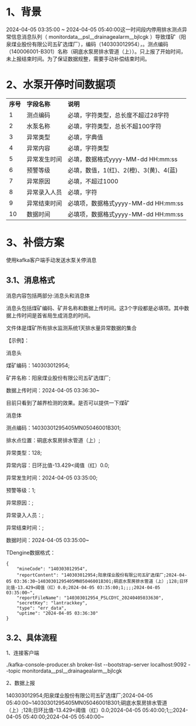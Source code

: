 # 1、背景

2024-04-05 03:35:00 ~ 2024-04-05 05:40:00这一时间段内停用排水测点异常信息消息队列（ monitordata__psl__drainagealarm__bjlcgk ）导致煤矿（阳泉煤业股份有限公司五矿选煤厂），编码（140303012954），。测点编码（140006001-B301）名称（硐底水泵房排水管道（上））。只上报了开始时间，未上报结束时间。为了保证数据规整，需要手动补偿结束时间。

# 2、水泵开停时间数据项

|        |          |                             |
| ------ | -------- | --------------------------- |
| **序号** | **字段名称** | **说明**                      |
| 1      | 测点编码     | 必填，字符类型，总长度不超过28字符          |
| 2      | 水泵名称     | 必填，字符类型，总长不超100字符           |
| 3      | 异常类型     | 必填，字典值                      |
| 4      | 异常内容     | 必填，字符类型                     |
| 5      | 异常发生时间   | 必填，数据格式yyyy-MM-dd HH:mm:ss  |
| 6      | 预警等级     | 必填，数值，1(红)、2(橙)、3(黄)、4(蓝)   |
| 7      | 异常原因     | 必填，不超过1000                  |
| 8      | 异常录入人员   | 必填，字符                       |
| 9      | 异常结束时间   | 必填项，数据格式yyyy-MM-dd HH:mm:ss |
| 10     | 数据时间     | 必填项，数据格式yyyy-MM-dd HH:mm:ss |

  

# 3、补偿方案

使用kafka客户端手动发送水泵关停消息

## 3.1、消息格式

消息内容包括两部分:消息头和消息体

消息头包括煤矿编码、矿井名称和数据上传时间。这3个字段都是必填项。其中数据上传时间是首省局生成消息的时间。

文件体是煤矿所有排水监测系统1天排水量异常数据的集合

【示例】：

消息头

煤矿编码：140303012954;

矿井名称：阳泉煤业股份有限公司五矿选煤厂;

数据上传时间：2024-04-05 03:36:30~

目前只看到了越界检测的效果。是否可以提供一下煤矿

消息体

测点编码：14030301295405MN05046001B301;

排水点位置：硐底水泵房排水管道（上）;

异常类型：128;

异常内容：日环比值-13.429<阈值（红）0.0;

异常发生时间：2024-04-05 03:35:00;

预警等级：1;

异常原因：;

异常录入人员：;

异常结束时间：;

数据时间：2024-04-05 03:35:00~

TDengine数据格式：

```
{
    "mineCode": "140303012954",
    "reportContent": "140303012954;阳泉煤业股份有限公司五矿选煤厂;2024-04-05 03:36:30~14030301295405MN05046001B301;硐底水泵房排水管道（上）;128;日环比值-13.429<阈值（红）0.0;2024-04-05 03:35:00;1;;;;2024-04-05 03:35:00~",
    "reportFileName": "140303012954_PSLCDYC_20240405033630",
    "secretKey": "lantrackkey",
    "type": "err_data",
    "uptime": "2024-04-05 03:36:30"
}
```

## 3.2、具体流程

1、连接客户端

./kafka-console-producer.sh broker-list --bootstrap-server localhost:9092 --topic monitordata__psl__drainagealarm__bjlcgk

2、数据上报

140303012954;阳泉煤业股份有限公司五矿选煤厂;2024-04-05 05:40:00~14030301295405MN05046001B301;硐底水泵房排水管道（上）;128;日环比值-13.429<阈值（红）0.0;2024-04-05 05:40:00;1;;;2024-04-05 05:40:00;2024-04-05 05:40:00~